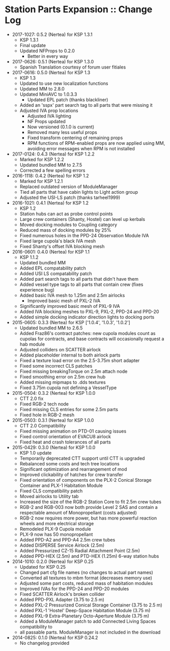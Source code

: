# Station Parts Expansion :: Change Log

* 2017-1027: 0.5.2 (Nertea) for KSP 1.3.1
	+ KSP 1.3.1
	+ Final update
	+ Updated NFProps to 0.2.0
		- Better in every way
* 2017-0626: 0.5.1 (Nertea) for KSP 1.3.0
	+ Spanish Translation courtesy of forum user fitiales
* 2017-0616: 0.5.0 (Nertea) for KSP 1.3
	+ KSP 1.3
	+ Updated to use new localization functions
	+ Updated MM to 2.8.0
	+ Updated MiniAVC to 1.0.3.3
		- Updated EPL patch (thanks blackliner)
	+ Added an 'sspx' part search tag to all parts that were missing it
	+ Adjusted IVA prop locations
		- Adjusted IVA lighting
		- NF Props updated
		- Now versioned (0.1.0 is current)
		- Removed many less useful props
		- Fixed transform centering of remaining props
		- RPM functions of RPM-enabled props are now applied using MM, avoiding error messages when RPM is not installed
* 2017-0124: 0.4.3 (Nertea) for KSP 1.2.2
	+ Marked for KSP 1.2.2
	+ Updated bundled MM to 2.7.5
	+ Corrected a few spelling errors
* 2016-1118: 0.4.2 (Nertea) for KSP 1.2
	+ Marked for KSP 1.2.1
	+ Replaced outdated version of ModuleManager
	+ Tied all parts that have cabin lights to Light action group
	+ Adjusted the USI-LS patch (thanks tarheel1999)
* 2016-1021: 0.4.1 (Nertea) for KSP 1.2
	+ KSP 1.2
	+ Station hubs can act as probe control points
	+ Large crew containers (Shanty, Hostel) can level up kerbals
	+ Moved docking modules to Coupling category
	+ Reduced mass of docking modules by 25%
	+ Fixed numerous holes in the PPD-24 Observation Module IVA
	+ Fixed large cupola's black IVA mesh
	+ Fixed Shanty's offset IVA blocking mesh
* 2016-0601: 0.4.0 (Nertea) for KSP 1.1
	+ KSP 1.1.2
	+ Updated bundled MM
	+ Added EPL compatability patch
	+ Added USI LS compatability patch
	+ Added part search tags to all parts that didn't have them
	+ Added vessel type tags to all parts that contain crew (fixes experience bug)
	+ Added basic IVA mesh to 1.25m and 2.5m airlocks
		- Improved basic mesh of PXL-2 IVA
	+ Significantly improved basic mesh of PXL-9 IVA
	+ Added IVA blocking meshes to PXL-9, PXL-2, PPD-24 and PPD-20
	+ Added simple docking indicator direction lights to docking ports
* 2015-0605: 0.3.3 (Nertea) for KSP ['1.0.4', '1.0.3', '1.0.2']
	+ Updated bundled MM to 2.6.5
	+ Added Fraz86's contract patches: new cupola modules count as cupolas for contracts, and base contracts will occasionally request a hab module
	+ Adjusted colliders on SCATTER airlock
	+ Added placeholder internal to both airlock parts
	+ Fixed a texture load error on the 2.5-3.75m short adapter
	+ Fixed some incorrect CLS patches
	+ Fixed missing breakingTorque on 2.5m attach node
	+ Fixed smoothing error on 2.5m crew hub
	+ Added missing mipmaps to .dds textures
	+ Fixed 3.75m cupola not defining a VesselType
* 2015-0504: 0.3.2 (Nertea) for KSP 1.0.0
	+ CTT 2.0 fix
	+ Fixed RGB-2 tech node
	+ Fixed missing CLS entries for some 2.5m parts
	+ Fixed hole in RGB-2 mesh
* 2015-0503: 0.3.1 (Nertea) for KSP 1.0.0
	+ CTT 2.0 Compatibility
	+ Fixed missing animation on PTD-01 causing issues
	+ Fixed control orientation of EVACU8 airlock
	+ Fixed heat and crash tolerances of all parts
* 2015-0429: 0.3.0 (Nertea) for KSP 1.0.0
	+ KSP 1.0 update
	+ Temporarily deprecated CTT support until CTT is upgraded
	+ Rebalanced some costs and tech tree locations
	+ Significant optimization and rearrangement of mod
	+ Improved clickability of hatches for crew transfer
	+ Fixed orientation of components on the PLX-2 Conical Storage Container and PLX-1 Habitation Module
	+ Fixed CLS compatibility patch
	+ Moved airlocks to Utility tab
	+ Increased the size of the RGB-2 Station Core to fit 2.5m crew tubes
	+ RGB-2 and RGB-003 now both provide Level 2 SAS and contain a respectable amount of Monopropellant (costs adjusted)
	+ RGB-2 now requires more power, but has more powerful reaction wheels and more electrical storage
	+ Remodeled PLX-9 Cupola module
	+ PLX-9 now has 50 monopropellant
	+ Added PPD-A2 and PPD-A4 2.5m crew tubes
	+ Added DISPERSE Service Airlock (2.5m)
	+ Added Pressurized CZ-15 Radial Attachment Point (2.5m)
	+ Added PPD-HEX (2.5m) and PTD-HEX (1.25m) 6-way station hubs
* 2014-1010: 0.2.0 (Nertea) for KSP 0.25
	+ Updated for KSP 0.25
	+ Changed part cfg file names (no changes to actual part names)
	+ Converted all textures to mbm format (decreases memory use)
	+ Adjusted some part costs, reduced mass of habitation modules
	+ Improved IVAs for the PPD-24 and PPD-20 modules
	+ Fixed SCATTER Airlock's broken collider
	+ Added PPD-PXL Adapter (3.75 to 2.5 m)
	+ Added PXL-2 Pressurized Conical Storage Container (3.75 to 2.5 m)
	+ Added PXL-1 'Hostel' Deep-Space Habitation Module (3.75 m)
	+ Added PXL-9 Extra-Planetary Octo-Aperture Module (3.75 m)
	+ Added a ModuleManager patch to add Connected Living Spaces compatibility to
	+ all passable parts. ModuleManager is not included in the download
* 2014-0825: 0.1.0 (Nertea) for KSP 0.24.2
	+ No changelog provided
